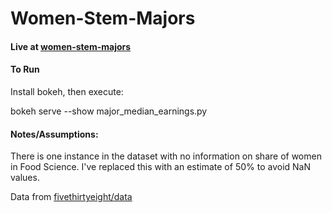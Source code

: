 # Women-Stem-Majors

#### Live at [women-stem-majors](https://women-stem-majors.herokuapp.com/major_median_earnings)

#### To Run

Install bokeh, then execute:

bokeh serve --show major_median_earnings.py


#### Notes/Assumptions: 

There is one instance in the dataset with no information on share of women in Food Science. I've replaced this with an estimate of 50% to avoid NaN values.


Data from [fivethirtyeight/data](https://github.com/fivethirtyeight/data/tree/master/college-majors)
